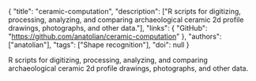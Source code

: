 {
  "title": "ceramic-computation",
  "description": ["R scripts for digitizing, processing, analyzing, and comparing archaeological ceramic 2d profile drawings, photographs, and other data."],
  "links": {
    "GitHub": "https://github.com/anatolian/ceramic-computation"
  },
  "authors": ["anatolian"],
  "tags": ["Shape recognition"],
  "doi": null
}

<!-- Generated by csv2md.R – do not edit by hand -->

R scripts for digitizing, processing, analyzing, and comparing archaeological ceramic 2d profile drawings, photographs, and other data.